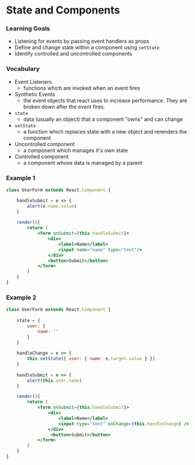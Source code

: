 # State and Components



### Learning Goals

- Listening for events by passing event handlers as props
- Define and change state within a component using `setState`
- Identify controlled and uncontrolled components



### Vocabulary

* Event Listeners
  * functions which are invoked when an event fires
* Synthetic Events
  * the event objects that react uses to increase performance. They are broken down after the event fires.
* `state`
  * data (usually an object) that a component "owns" and can change
* `setState`
  * a function which replaces state with a new object and rerenders the component
* Uncontrolled component 
  * a component which manages it's own state
* Controlled component
  * a component whose data is managed by a parent





### Example 1

```jsx
class UserForm extends React.Component {

	handleSubmit = e => {
		alert(e.name.value)
    }
    
    render(){
        return (
        	<form onSubmit={this.handleSubmit}>
                <div>
                	<label>Name</label>
                    <input name="name" type="text"/>
                </div>
                <button>Submit</button>
            </form>
        )
    }
}
```



### Example 2

```jsx
class UserForm extends React.Component {
    
    state = {
        user: { 
            name: '' 
        }
    }
    
	handleChange = e => {
		this.setState({ user: { name: e.target.value } })
    }
    
    handleSubmit = e => {
		alert(this.user.name)
    }

    render(){
        return (
        	<form onSubmit={this.handleSubmit}>
                <div>
                	<label>Name</label>
                    <input type="text" onChange={this.handleChange} />
                </div>
                 <button>Submit</button>
            </form>
        )
    }
}
```

